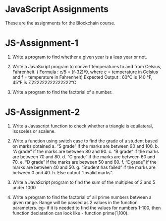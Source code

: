 # JavaScript Assignments
These are the assignments for the Blockchain course.

# JS-Assignment-1
1. Write a program to find whether a given year is a leap year or not.

2. Write a JavaScript program to convert temperatures to and from Celsius, Fahrenheit. ( Formula : c/5 = (f-32)/9, where c = temperature in Celsius and f = temperature in Fahrenheit) Expected Output : 60°C is 140 °F, 45°F is 7.222222222222222°C

3. Write a program to find the factorial of a number.

# JS-Assignment-2
1. Write a Javascript function to check whether a triangle is equilateral, isosceles or scalene.

2. Write a function using switch case to find the grade of a student based on marks obtained a. “S grade” if the marks are between 90 and 100. b. “A grade” if the marks are between 80 and 90. c. “B grade” if the marks are between 70 and 80. d. “C grade” if the marks are between 60 and 70. e. “D grade” if the marks are between 50 and 60. f. “E grade” if the marks are between 40 and 50. g. “Student has failed” if the marks are between 0 and 40. h. Else output “Invalid marks”.

3. Write a JavaScript program to find the sum of the multiples of 3 and 5 under 1000

4. Write a program to find the factorial of all prime numbers between a given range. Range will be passed as 2 values in the function parameters. eg- if it is needed to find the values for numbers 1-100, then function declaration can look like - function prime(1,100).

